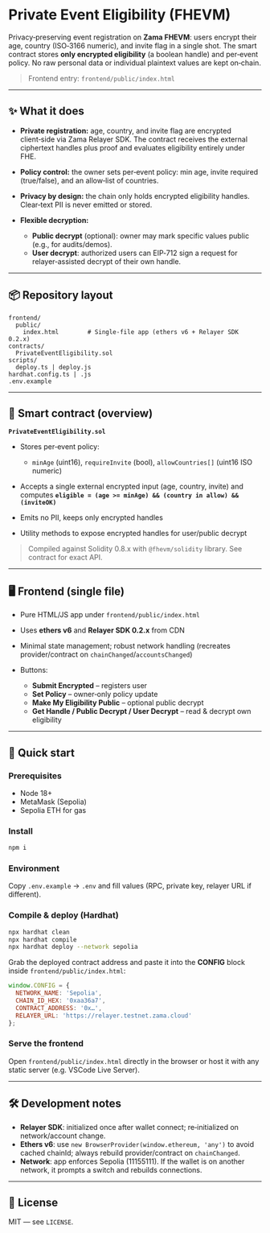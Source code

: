 # Private Event Eligibility (FHEVM)

Privacy‑preserving event registration on **Zama FHEVM**: users encrypt their age, country (ISO‑3166 numeric), and invite flag in a single shot. The smart contract stores **only encrypted eligibility** (a boolean handle) and per‑event policy. No raw personal data or individual plaintext values are kept on‑chain.

> Frontend entry: `frontend/public/index.html`

---

## ✨ What it does

* **Private registration:** age, country, and invite flag are encrypted client‑side via Zama Relayer SDK. The contract receives the external ciphertext handles plus proof and evaluates eligibility entirely under FHE.
* **Policy control:** the owner sets per‑event policy: min age, invite required (true/false), and an allow‑list of countries.
* **Privacy by design:** the chain only holds encrypted eligibility handles. Clear‑text PII is never emitted or stored.
* **Flexible decryption:**

  * **Public decrypt** (optional): owner may mark specific values public (e.g., for audits/demos).
  * **User decrypt**: authorized users can EIP‑712 sign a request for relayer‑assisted decrypt of their own handle.

---

## 📦 Repository layout

```
frontend/
  public/
    index.html        # Single‑file app (ethers v6 + Relayer SDK 0.2.x)
contracts/
  PrivateEventEligibility.sol
scripts/
  deploy.ts | deploy.js
hardhat.config.ts | .js
.env.example
```

---

## 🔐 Smart contract (overview)

**`PrivateEventEligibility.sol`**

* Stores per‑event policy:

  * `minAge` (uint16), `requireInvite` (bool), `allowCountries[]` (uint16 ISO numeric)
* Accepts a single external encrypted input (age, country, invite) and computes **`eligible = (age >= minAge) && (country in allow) && (inviteOK)`**
* Emits no PII, keeps only encrypted handles
* Utility methods to expose encrypted handles for user/public decrypt

> Compiled against Solidity 0.8.x with `@fhevm/solidity` library. See contract for exact API.

---

## 🖥️ Frontend (single file)

* Pure HTML/JS app under `frontend/public/index.html`
* Uses **ethers v6** and **Relayer SDK 0.2.x** from CDN
* Minimal state management; robust network handling (recreates provider/contract on `chainChanged`/`accountsChanged`)
* Buttons:

  * **Submit Encrypted** – registers user
  * **Set Policy** – owner‑only policy update
  * **Make My Eligibility Public** – optional public decrypt
  * **Get Handle / Public Decrypt / User Decrypt** – read & decrypt own eligibility

---

## 🚀 Quick start

### Prerequisites

* Node 18+
* MetaMask (Sepolia)
* Sepolia ETH for gas

### Install

```bash
npm i
```

### Environment

Copy `.env.example` → `.env` and fill values (RPC, private key, relayer URL if different).

### Compile & deploy (Hardhat)

```bash
npx hardhat clean
npx hardhat compile
npx hardhat deploy --network sepolia
```

Grab the deployed contract address and paste it into the **CONFIG** block inside `frontend/public/index.html`:

```js
window.CONFIG = {
  NETWORK_NAME: 'Sepolia',
  CHAIN_ID_HEX: '0xaa36a7',
  CONTRACT_ADDRESS: '0x…',
  RELAYER_URL: 'https://relayer.testnet.zama.cloud'
};
```

### Serve the frontend

Open `frontend/public/index.html` directly in the browser or host it with any static server (e.g. VSCode Live Server).

---

## 🛠️ Development notes

* **Relayer SDK**: initialized once after wallet connect; re‑initialized on network/account change.
* **Ethers v6**: use `new BrowserProvider(window.ethereum, 'any')` to avoid cached chainId; always rebuild provider/contract on `chainChanged`.
* **Network**: app enforces Sepolia (11155111). If the wallet is on another network, it prompts a switch and rebuilds connections.

---


## 📄 License

MIT — see `LICENSE`.

